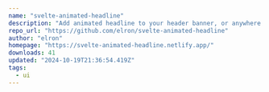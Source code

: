 ```yaml
---
name: "svelte-animated-headline"
description: "Add animated headline to your header banner, or anywhere else you want to grab attention in an informative way."
repo_url: "https://github.com/elron/svelte-animated-headline"
author: "elron"
homepage: "https://svelte-animated-headline.netlify.app/"
downloads: 41
updated: "2024-10-19T21:36:54.419Z"
tags: 
  - ui
---
```

